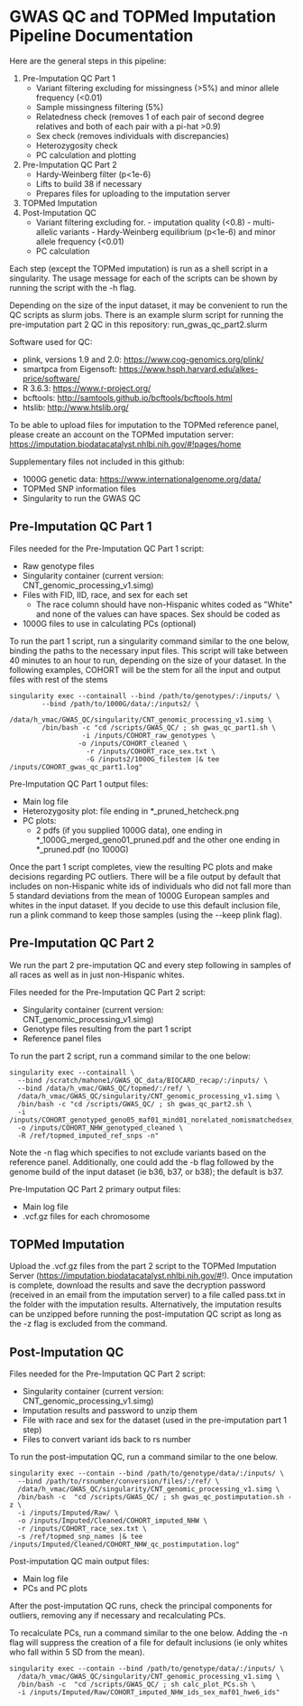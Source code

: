 # GWAS QC and TOPMed Imputation Pipeline Documentation

Here are the general steps in this pipeline:
1.	Pre-Imputation QC Part 1
  	- Variant filtering excluding for missingness (>5%) and minor allele frequency (<0.01)
  	- Sample missingness filtering (5%)
  	- Relatedness check (removes 1 of each pair of second degree relatives and both of each pair with a pi-hat >0.9)
  	- Sex check (removes individuals with discrepancies)
  	- Heterozygosity check
  	- PC calculation and plotting
2.	Pre-Imputation QC Part 2
  	- Hardy-Weinberg filter (p<1e-6)
  	- Lifts to build 38 if necessary
  	- Prepares files for uploading to the imputation server
3.	TOPMed Imputation
4.	Post-Imputation QC
  	- Variant filtering excluding for.
    	  - imputation quality (<0.8)
    	  - multi-allelic variants
    	  - Hardy-Weinberg equilibrium (p<1e-6) and minor allele frequency (<0.01)
	- PC calculation


Each step (except the TOPMed imputation) is run as a shell script in a singularity. The usage message for each of the scripts can be shown by running the script with the -h flag. 

Depending on the size of the input dataset, it may be convenient to run the QC scripts as slurm jobs. There is an example slurm script for running the pre-imputation part 2 QC in this repository: run_gwas_qc_part2.slurm

Software used for QC:
- plink, versions 1.9 and 2.0: https://www.cog-genomics.org/plink/
- smartpca from Eigensoft: https://www.hsph.harvard.edu/alkes-price/software/ 
- R 3.6.3: https://www.r-project.org/
- bcftools: http://samtools.github.io/bcftools/bcftools.html
- htslib: http://www.htslib.org/ 

To be able to upload files for imputation to the TOPMed reference panel, please create an account on the TOPMed imputation server: https://imputation.biodatacatalyst.nhlbi.nih.gov/#!pages/home 

Supplementary files not included in this github:
- 1000G genetic data: https://www.internationalgenome.org/data/
- TOPMed SNP information files
- Singularity to run the GWAS QC

## Pre-Imputation QC Part 1

Files needed for the Pre-Imputation QC Part 1 script:
-	Raw genotype files 
-	Singularity container (current version: CNT_genomic_processing_v1.simg)
-	Files with FID, IID, race, and sex for each set
  	- The race column should have non-Hispanic whites coded as "White" and none of the values can have spaces. Sex should be coded as 
-	1000G files to use in calculating PCs (optional)


To run the part 1 script, run a singularity command similar to the one below, binding the paths to the necessary input files. This script will take between 40 minutes to an hour to run, depending on the size of your dataset. In the following examples, COHORT will be the stem for all the input and output files with rest of the stems 
```
singularity exec --containall --bind /path/to/genotypes/:/inputs/ \
	    --bind /path/to/1000G/data/:/inputs2/ \
	    /data/h_vmac/GWAS_QC/singularity/CNT_genomic_processing_v1.simg \
	    /bin/bash -c "cd /scripts/GWAS_QC/ ; sh gwas_qc_part1.sh \
	    	      -i /inputs/COHORT_raw_genotypes \
		      	 -o /inputs/COHORT_cleaned \
			       -r /inputs/COHORT_race_sex.txt \
			       -G /inputs2/1000G_filestem |& tee /inputs/COHORT_gwas_qc_part1.log"
```

Pre-Imputation QC Part 1 output files:
-	Main log file
-	Heterozygosity plot: file ending in *_pruned_hetcheck.png
-	PC plots: 
  	- 2 pdfs (if you supplied 1000G data), one ending in *_1000G_merged_geno01_pruned.pdf and the other one ending in *_pruned.pdf (no 1000G)

Once the part 1 script completes, view the resulting PC plots and make decisions regarding PC outliers. There will be a file output by default that includes on non-Hispanic white ids of individuals who did not fall more than 5 standard deviations from the mean of 1000G European samples and whites in the input dataset. If you decide to use this default inclusion file, run a plink command to keep those samples (using the --keep plink flag).


## Pre-Imputation QC Part 2

We run the part 2 pre-imputation QC and every step following in samples of all races as well as in just non-Hispanic whites.

Files needed for the Pre-Imputation QC Part 2 script:
-	Singularity container (current version: CNT_genomic_processing_v1.simg)
-	Genotype files resulting from the part 1 script
- Reference panel files


To run the part 2 script, run a command similar to the one below:
```
singularity exec --containall \
  --bind /scratch/mahone1/GWAS_QC_data/BIOCARD_recap/:/inputs/ \
  --bind /data/h_vmac/GWAS_QC/topmed/:/ref/ \
  /data/h_vmac/GWAS_QC/singularity/CNT_genomic_processing_v1.simg \
  /bin/bash -c "cd /scripts/GWAS_QC/ ; sh gwas_qc_part2.sh \
  -i /inputs/COHORT_genotyped_geno05_maf01_mind01_norelated_nomismatchedsex_keep_autosomes_NHW\
  -o /inputs/COHORT_NHW_genotyped_cleaned \
  -R /ref/topmed_imputed_ref_snps -n"

```

Note the -n flag which specifies to not exclude variants based on the reference panel. Additionally, one could add the -b flag followed by the genome build of the input dataset (ie b36, b37, or b38); the default is b37.

Pre-Imputation QC Part 2 primary output files:
-	Main log file
-	.vcf.gz files for each chromosome


## TOPMed Imputation

Upload the .vcf.gz files from the part 2 script to the TOPMed Imputation Server (https://imputation.biodatacatalyst.nhlbi.nih.gov/#!). Once imputation is complete, download the results and save the decryption password (received in an email from the imputation server) to a file called pass.txt in the folder with the imputation results. 
Alternatively, the imputation results can be unzipped before running the post-imputation QC script as long as the -z flag is excluded from the command.

## Post-Imputation QC

Files needed for the Pre-Imputation QC Part 2 script:
-	Singularity container (current version: CNT_genomic_processing_v1.simg)
-	Imputation results and password to unzip them
- File with race and sex for the dataset (used in the pre-imputation part 1 step)
- Files to convert variant ids back to rs number 

To run the post-imputation QC, run a command similar to the one below.
```
singularity exec --contain --bind /path/to/genotype/data/:/inputs/ \
  --bind /path/to/rsnumber/conversion/files/:/ref/ \
  /data/h_vmac/GWAS_QC/singularity/CNT_genomic_processing_v1.simg \
  /bin/bash -c  "cd /scripts/GWAS_QC/ ; sh gwas_qc_postimputation.sh -z \
  -i /inputs/Imputed/Raw/ \
  -o /inputs/Imputed/Cleaned/COHORT_imputed_NHW \
  -r /inputs/COHORT_race_sex.txt \
  -s /ref/topmed_snp_names |& tee /inputs/Imputed/Cleaned/COHORT_NHW_qc_postimputation.log"
```

Post-imputation QC main output files:
- Main log file
- PCs and PC plots

After the post-imputation QC runs, check the principal components for outliers, removing any if necessary and recalculating PCs. 

To recalculate PCs, run a command similar to the one below. Adding the -n flag will suppress the creation of a file for default inclusions (ie only whites who fall within 5 SD from the mean).
```
singularity exec --contain --bind /path/to/genotype/data/:/inputs/ \
  /data/h_vmac/GWAS_QC/singularity/CNT_genomic_processing_v1.simg \
  /bin/bash -c  "cd /scripts/GWAS_QC/ ; sh calc_plot_PCs.sh \
  -i /inputs/Imputed/Raw/COHORT_imputed_NHW_ids_sex_maf01_hwe6_ids"
```
